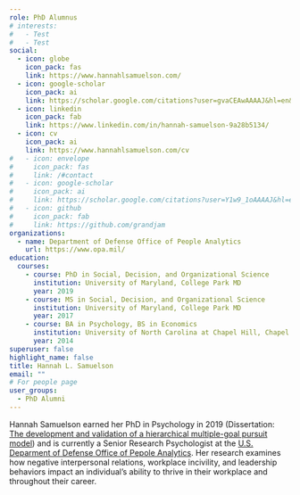 ```yaml
---
role: PhD Alumnus
# interests:
#   - Test
#   - Test
social:
  - icon: globe
    icon_pack: fas
    link: https://www.hannahlsamuelson.com/
  - icon: google-scholar
    icon_pack: ai
    link: https://scholar.google.com/citations?user=gvaCEAwAAAAJ&hl=en&oi=ao
  - icon: linkedin
    icon_pack: fab
    link: https://www.linkedin.com/in/hannah-samuelson-9a28b5134/
  - icon: cv
    icon_pack: ai
    link: https://www.hannahlsamuelson.com/cv
#   - icon: envelope
#     icon_pack: fas
#     link: /#contact
#   - icon: google-scholar
#     icon_pack: ai
#     link: https://scholar.google.com/citations?user=Y1w9_1oAAAAJ&hl=en
#   - icon: github
#     icon_pack: fab
#     link: https://github.com/grandjam 
organizations:
  - name: Department of Defense Office of People Analytics
    url: https://www.opa.mil/
education:
  courses:
    - course: PhD in Social, Decision, and Organizational Science
      institution: University of Maryland, College Park MD
      year: 2019
    - course: MS in Social, Decision, and Organizational Science
      institution: University of Maryland, College Park MD
      year: 2017
    - course: BA in Psychology, BS in Economics
      institution: University of North Carolina at Chapel Hill, Chapel Hill NC
      year: 2014
superuser: false
highlight_name: false
title: Hannah L. Samuelson
email: ""
# For people page
user_groups: 
  - PhD Alumni
---
```

Hannah Samuelson earned her PhD in Psychology in 2019 (Dissertation: [The development and validation of a hierarchical multiple-goal pursuit model](https://drum.lib.umd.edu/handle/1903/25052)) and is currently a Senior Research Psychologist at the [U.S. Deparment of Defense Office of Pepole Analytics](https://www.opa.mil/). Her research examines how negative interpersonal relations, workplace incivility, and leadership behaviors impact an individual’s ability to thrive in their workplace and throughout their career.
